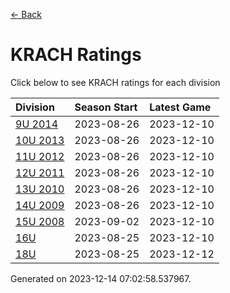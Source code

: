 [<- Back](../readme.md)
# KRACH Ratings
Click below to see KRACH ratings for each division

| Division | Season Start | Latest Game |
| :-- | :-- | :-- |
| [9U 2014](9U-2014-ratings.md) | 2023-08-26 | 2023-12-10 |
| [10U 2013](10U-2013-ratings.md) | 2023-08-26 | 2023-12-10 |
| [11U 2012](11U-2012-ratings.md) | 2023-08-26 | 2023-12-10 |
| [12U 2011](12U-2011-ratings.md) | 2023-08-26 | 2023-12-10 |
| [13U 2010](13U-2010-ratings.md) | 2023-08-26 | 2023-12-10 |
| [14U 2009](14U-2009-ratings.md) | 2023-08-26 | 2023-12-10 |
| [15U 2008](15U-2008-ratings.md) | 2023-09-02 | 2023-12-10 |
| [16U](16U-ratings.md) | 2023-08-25 | 2023-12-10 |
| [18U](18U-ratings.md) | 2023-08-25 | 2023-12-12 |

Generated on 2023-12-14 07:02:58.537967.
